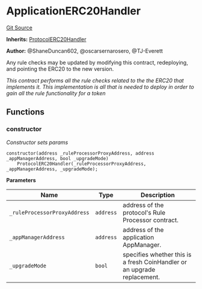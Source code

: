 # ApplicationERC20Handler
[Git Source](https://github.com/thrackle-io/rules-protocol/blob/121468a758a67e73dd1df571fd4e956242c3c973/src/example/ApplicationERC20Handler.sol)

**Inherits:**
[ProtocolERC20Handler](/src/token/ProtocolERC20Handler.sol/contract.ProtocolERC20Handler.md)

**Author:**
@ShaneDuncan602, @oscarsernarosero, @TJ-Everett

Any rule checks may be updated by modifying this contract, redeploying, and pointing the ERC20 to the new version.

*This contract performs all the rule checks related to the the ERC20 that implements it. This implementation is all that is needed
to deploy in order to gain all the rule functionality for a token*


## Functions
### constructor

*Constructor sets params*


```solidity
constructor(address _ruleProcessorProxyAddress, address _appManagerAddress, bool _upgradeMode)
    ProtocolERC20Handler(_ruleProcessorProxyAddress, _appManagerAddress, _upgradeMode);
```
**Parameters**

|Name|Type|Description|
|----|----|-----------|
|`_ruleProcessorProxyAddress`|`address`|address of the protocol's Rule Processor contract.|
|`_appManagerAddress`|`address`|address of the application AppManager.|
|`_upgradeMode`|`bool`|specifies whether this is a fresh CoinHandler or an upgrade replacement.|


